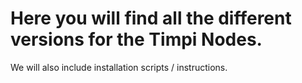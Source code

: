 # Here you will find all the different versions for the Timpi Nodes. 
We will also include installation scripts / instructions.
